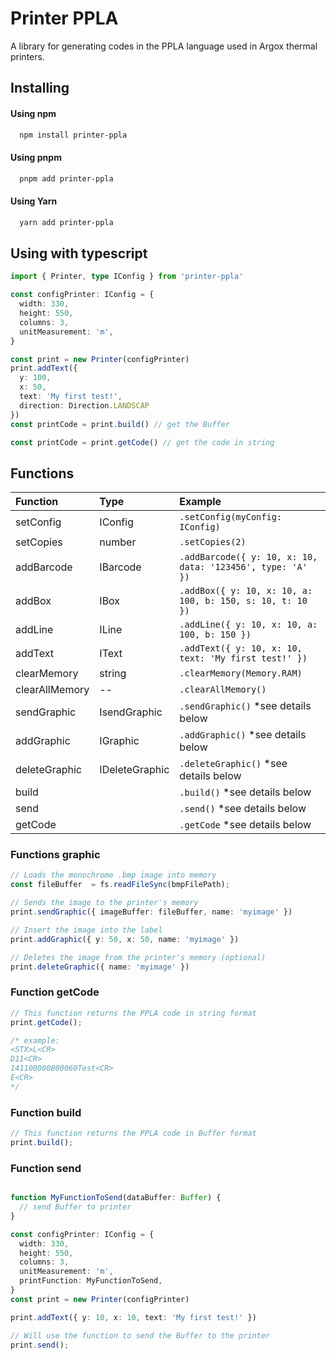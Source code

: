 
# Printer PPLA

A library for generating codes in the PPLA language used in Argox thermal printers.


## Installing

#### Using npm
```bash
  npm install printer-ppla
```
#### Using pnpm
```bash
  pnpm add printer-ppla
```
#### Using Yarn
```bash
  yarn add printer-ppla
```


## Using with typescript

``` typescript
import { Printer, type IConfig } from 'printer-ppla'

const configPrinter: IConfig = {
  width: 330,
  height: 550,
  columns: 3,
  unitMeasurement: 'm',
}

const print = new Printer(configPrinter)
print.addText({
  y: 100,
  x: 50,
  text: 'My first test!',
  direction: Direction.LANDSCAP
})
const printCode = print.build() // get the Buffer

const printCode = print.getCode() // get the code in string
```

## Functions

| **Function**   | **Type** | **Example**       |
| :---------- | :--------- | :--------- |
| setConfig | IConfig | ```.setConfig(myConfig: IConfig)``` |
| setCopies | number | ```.setCopies(2)``` |
| addBarcode | IBarcode| ```.addBarcode({ y: 10, x: 10, data: '123456', type: 'A' })``` |
| addBox | IBox | ```.addBox({ y: 10, x: 10, a: 100, b: 150, s: 10, t: 10 })``` |
| addLine | ILine | ```.addLine({ y: 10, x: 10, a: 100, b: 150 })``` |
| addText | IText | ```.addText({ y: 10, x: 10, text: 'My first test!' })``` |
| clearMemory | string | ```.clearMemory(Memory.RAM)``` |
| clearAllMemory | -- | ```.clearAllMemory()``` |
| sendGraphic | IsendGraphic | ```.sendGraphic()``` *see details below |
| addGraphic | IGraphic | ```.addGraphic()``` *see details below |
| deleteGraphic | IDeleteGraphic | ```.deleteGraphic()``` *see details below |
| build | | ```.build()``` *see details below |
| send | | ```.send()``` *see details below |
| getCode | | ```.getCode``` *see details below |


### Functions graphic
```typescript
// Loads the monochrome .bmp image into memory
const fileBuffer  = fs.readFileSync(bmpFilePath);

// Sends the image to the printer's memory
print.sendGraphic({ imageBuffer: fileBuffer, name: 'myimage' })

// Insert the image into the label
print.addGraphic({ y: 50, x: 50, name: 'myimage' })

// Deletes the image from the printer's memory (optional)
print.deleteGraphic({ name: 'myimage' })
```

### Function getCode
```typescript
// This function returns the PPLA code in string format
print.getCode();

/* example:
<STX>L<CR>
D11<CR>
141100000800060Test<CR>
E<CR>
*/
```

### Function build
```typescript
// This function returns the PPLA code in Buffer format
print.build();
```

### Function send
```typescript

function MyFunctionToSend(dataBuffer: Buffer) {
  // send Buffer to printer
}

const configPrinter: IConfig = {
  width: 330,
  height: 550,
  columns: 3,
  unitMeasurement: 'm',
  printFunction: MyFunctionToSend,
}
const print = new Printer(configPrinter)

print.addText({ y: 10, x: 10, text: 'My first test!' })

// Will use the function to send the Buffer to the printer
print.send();
```